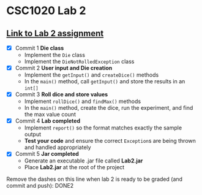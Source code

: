 # CSC1020 Lab 2

## [Link to Lab 2 assignment](https://csse.msoe.us/csc1020/lab2)

* [x] Commit 1 **Die class**
    - Implement the `Die` class
    - Implement the `DieNotRolledException` class
* [x] Commit 2 **User input and Die creation**
    - Implement the `getInput()` and `createDice()` methods
    - In the `main()` method, call `getInput()` and store the results in an `int[]`
* [x] Commit 3 **Roll dice and store values**
    - Implement `rollDice()` and `findMax()` methods
    - In the `main()` method, create the dice, run the experiment, and find the max value count
* [x] Commit 4 **Lab completed**
    - Implement `report()` so the format matches exactly the sample output
    - **Test your code** and ensure the correct `Exception`s are being thrown and handled appropriately
* [x] Commit 5 **Jar completed**
    - Generate an executable .jar file called **Lab2.jar**
    - Place **Lab2.jar** at the root of the project

Remove the dashes on this line when lab 2 is ready to be graded (and commit and push): DONE2
